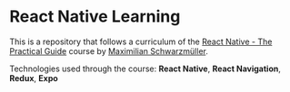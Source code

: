 # React Native Learning

This is a repository that follows a curriculum of the [React Native - The Practical Guide](https://www.udemy.com/share/101Wau3@JzvoP-_4BZiTkd7IF2IfMMb16OonFm8-pSXDgSiCxZCIoIkKk3EE_yT822ake62O/) course by [Maximilian Schwarzmüller](https://www.udemy.com/user/maximilian-schwarzmuller/).

Technologies used through the course: **React Native**, **React Navigation**, **Redux**, **Expo**
